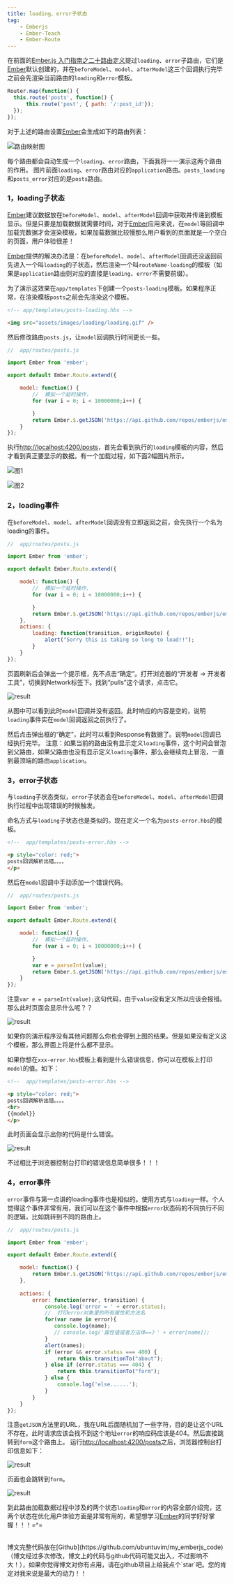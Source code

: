 ```yaml
---
title: loading、error子状态
tag:
	- Emberjs
	- Ember-Teach
	- Ember-Route
---
```


在前面的[Ember.js 入门指南之二十路由定义](http://blog.ddlisting.com/2016/03/25/ember-js-ru-men-zhi-nan-zhi-er-shi-lu-you-ding-yi/)提过`loading`、`error`子路由，它们是[Ember](http://emberjs.com/)默认创建的，并在`beforeModel`、`model`、`afterModel`这三个回调执行完毕之前会先渲染当前路由的`loading`和`error`模板。
```js
Router.map(function() {
  this.route('posts', function() {
      this.route('post', { path: '/:post_id'});
  });
});
```
对于上述的路由设置[Ember](http://emberjs.com/)会生成如下的路由列表：

![路由映射图](http://static.oschina.net/uploads/space/2015/0928/010633_x4BH_565401.png)

每个路由都会自动生成一个`loading`、`error`路由，下面我将一一演示这两个路由的作用。
图片前面`loading`、`error`路由对应的`application`路由。`posts_loading`和`posts_error`对应的是`posts`路由。
	
### 1，loading子状态

[Ember](http://emberjs.com/)建议数据放在`beforeModel`、`model`、`afterModel`回调中获取并传递到模板显示。但是只要是加载数据就需要时间，对于[Ember](http://emberjs.com/)应用来说，在`model`等回调中加载完数据才会渲染模板，如果加载数据比较慢那么用户看到的页面就是一个空白的页面，用户体验很差！

[Ember](http://emberjs.com/)提供的解决办法是：在`beforeModel`、`model`、`afterModel`回调还没返回前先进入一个叫`loading`的子状态，然后渲染一个叫`routeName-loading`的模板（如果是`application`路由则对应的直接是`loading`、`error`不需要前缀）。

为了演示这效果在`app/templates`下创建一个`posts-loading`模板。如果程序正常，在渲染模板`posts`之前会先渲染这个模板。
```html
<!-- app/templates/posts-loading.hbs -->

<img src="assets/images/loading/loading.gif" />
```
然后修改路由`posts.js`，让`model`回调执行时间更长一些。
```js
//  app/routes/posts.js

import Ember from 'ember';

export default Ember.Route.extend({

	model: function() {
		//  模拟一个延时操作，
		for (var i = 0; i < 10000000;i++) {

		}
		return Ember.$.getJSON('https://api.github.com/repos/emberjs/ember.js/pulls');
	}
});
```
执行[http://localhost:4200/posts](http://localhost:4200/posts)，首先会看到执行的`loading`模板的内容，然后才看到真正要显示的数据。有一个加载过程，如下面2幅图片所示。

![图1](/content/images/2016/03/65.png)

![图2](/content/images/2016/03/67.png)

### 2，loading事件

在`beforeModel`、`model`、`afterModel`回调没有立即返回之前，会先执行一个名为loading的事件。
```js
//  app/routes/posts.js

import Ember from 'ember';

export default Ember.Route.extend({

	model: function() {
		//  模拟一个延时操作，
		for (var i = 0; i < 10000000;i++) {

		}
		return Ember.$.getJSON('https://api.github.com/repos/emberjs/ember.js/pulls');
	},
	actions: {
		loading: function(transition, originRoute) {
			alert("Sorry this is taking so long to load!!");
		}
	}
});
```
页面刷新后会弹出一个提示框，先不点击“确定”。打开浏览器的“开发者 -> 开发者工具”，切换到Network标签下。找到“pulls”这个请求，点击它。

![result](http://static.oschina.net/uploads/space/2015/0928/012646_7ovz_565401.png)

从图中可以看到此时`model`回调并没有返回。此时响应的内容是空的，说明`loading`事件实在`model`回调返回之前执行了。

然后点击弹出框的“确定”，此时可以看到Response有数据了。说明`model`回调已经执行完毕。
注意：如果当前的路由没有显示定义`loading`事件，这个时间会冒泡到父路由，如果父路由也没有显示定义`loading`事件，那么会继续向上冒泡，一直到最顶端的路由`application`。

### 3，error子状态

与`loading`子状态类似，`error`子状态会在`beforeModel`、`model`、`afterModel`回调执行过程中出现错误的时候触发。

命名方式与`loading`子状态也是类似的。现在定义一个名为`posts-error.hbs`的模板。
```html
<!--  app/templates/posts-error.hbs -->

<p style="color: red;">
posts回调解析出错。。。。
</p>
```
然后在`model`回调中手动添加一个错误代码。
```js
//  app/routes/posts.js

import Ember from 'ember';

export default Ember.Route.extend({

	model: function() {
		//  模拟一个延时操作，
		for (var i = 0; i < 10000000;i++) {

		}
		var e = parseInt(value);
		return Ember.$.getJSON('https://api.github.com/repos/emberjs/ember.js/pulls');
	}
});
```
注意`var e = parseInt(value);`这句代码，由于`value`没有定义所以应该会报错。那么此时页面会显示什么呢？？

![result](/http://static.oschina.net/uploads/space/2015/0928/012833_n2HG_565401.png)

如果你的演示程序没有其他问题那么你也会得到上图的结果。但是如果没有定义这个模板，那么界面上将是什么都不显示。

如果你想在`xxx-error.hbs`模板上看到是什么错误信息，你可以在模板上打印`model`的值。如下：
```html
<!--  app/templates/posts-error.hbs -->

<p style="color: red;">
posts回调解析出错。。。。
<br>
{{model}}
</p>
```
此时页面会显示出你的代码是什么错误。

![result](/content/images/2016/03/71.png)

不过相比于浏览器控制台打印的错误信息简单很多！！！

### 4，error事件

`error`事件与第一点讲的loading事件也是相似的。使用方式与`loading`一样。个人觉得这个事件非常有用，我们可以在这个事件中根据`error`状态码的不同执行不同的逻辑，比如跳转到不同的路由上。
```js
//  app/routes/posts.js

import Ember from 'ember';

export default Ember.Route.extend({

	model: function() {
		return Ember.$.getJSON('https://api.github.com/repos/emberjs/ember.js/pulls____');
	},
	
	actions: {
		error: function(error, transition) {
			console.log('error = ' + error.status);
			//  打印error对象里的所有属性和方法名
			for(var name in error){         
	           console.log(name); 
	           // console.log('属性值或者方法体==》' + error[name]);
	        }    
	        alert(names); 
			if (error && error.status === 400) {
				return this.transitionTo("about");
			} else if (error.status === 404) {
				return this.transitionTo("form");
			} else {
				console.log('else......');
			}
		}
	}
});
```
注意`getJSON`方法里的URL，我在URL后面随机加了一些字符，目的是让这个URL不存在。此时请求应该会找不到这个地址`error`的响应码应该是404。然后直接跳转到`form`这个路由上。
运行[http://localhost:4200/posts](http://localhost:4200/posts)之后，浏览器控制台打印信息如下：

![result](http://static.oschina.net/uploads/space/2015/0928/012833_n2HG_565401.png)

页面也会跳转到`form`。

![result](/content/images/2016/03/73.png)

到此路由加载数据过程中涉及的两个状态`loading`和`error`的内容全部介绍完，这两个状态在优化用户体验方面是非常有用的，希望想学习[Ember](http://emberjs.com/)的同学好好掌握！！！=^=

<br>
博文完整代码放在[Github](https://github.com/ubuntuvim/my_emberjs_code)（博文经过多次修改，博文上的代码与github代码可能又出入，不过影响不大！），如果你觉得博文对你有点用，请在github项目上给我点个`star`吧。您的肯定对我来说是最大的动力！！
